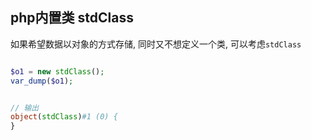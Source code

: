 ## php内置类  stdClass

如果希望数据以对象的方式存储, 同时又不想定义一个类, 可以考虑`stdClass`

```php

$o1 = new stdClass();
var_dump($o1);


// 输出
object(stdClass)#1 (0) {
}

```


